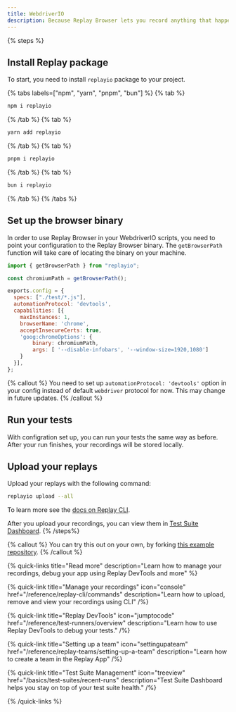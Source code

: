```yaml
---
title: WebdriverIO
description: Because Replay Browser lets you record anything that happens inside it, you can simply just point your test script to the Replay Browser binary and you are all set up.
---
```


{% steps %}
## Install Replay package
To start, you need to install `replayio` package to your project.

{% tabs labels=["npm", "yarn", "pnpm", "bun"] %}
{% tab %}
```sh
npm i replayio
```
{% /tab %}
{% tab %}
```sh
yarn add replayio
```
{% /tab %}
{% tab %}
```sh
pnpm i replayio
```
{% /tab %}
{% tab %}
```sh
bun i replayio
```
{% /tab %}
{% /tabs %}

## Set up the browser binary

In order to use Replay Browser in your WebdriverIO scripts, you need to point your configuration to the Replay Browser binary. The `getBrowserPath` function will take care of locating the binary on your machine.

```js {% lineNumbers=true fileName="wdio.config.js" highlight=[1,3,"11-14"] %}
import { getBrowserPath } from "replayio";

const chromiumPath = getBrowserPath();

exports.config = {
  specs: ["./test/*.js"],
  automationProtocol: 'devtools',
  capabilities: [{
    maxInstances: 1,
    browserName: 'chrome',
    acceptInsecureCerts: true,
    'goog:chromeOptions': {
        binary: chromiumPath,
        args: [ '--disable-infobars', '--window-size=1920,1080']
    }
  }],
};
```

{% callout %}
You need to set up `automationProtocol: 'devtools'` option in your config instead of default `webdriver` protocol for now. This may change in future updates.
{% /callout %}

## Run your tests
With configration set up, you can run your tests the same way as before. After your run finishes, your recordings will be stored locally. 

## Upload your replays

Upload your replays with the following command:

```sh
replayio upload --all
```
To learn more see the [docs on Replay CLI](/reference/replay-cli/commands).

After you upload your recordings, you can view them in [Test Suite Dashboard](/basics/test-suites/recent-runs).
{% /steps%}

{% callout %}
You can try this out on your own, by forking [this example repository](https://github.com/filiphric/replay-webdriverio-example).
{% /callout %}

{% quick-links title="Read more" description="Learn how to manage your recordings, debug your app using Replay DevTools and more" %}

{% quick-link
  title="Manage your recordings"
  icon="console"
  href="/reference/replay-cli/commands"
  description="Learn how to upload, remove and view your recordings using CLI"
/%}

{% quick-link
  title="Replay DevTools"
  icon="jumptocode"
  href="/reference/test-runners/overview"
  description="Learn how to use Replay DevTools to debug your tests."
/%}

{% quick-link
  title="Setting up a team"
  icon="settingupateam"
  href="/reference/replay-teams/setting-up-a-team"
  description="Learn how to create a team in the Replay App"
/%}

{% quick-link
  title="Test Suite Management"
  icon="treeview"
  href="/basics/test-suites/recent-runs"
  description="Test Suite Dashboard helps you stay on top of your test suite health."
/%}

{% /quick-links %}

